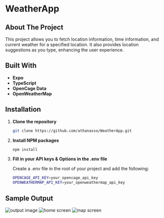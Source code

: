 # WeatherApp

## About The Project

This project allows you to fetch location information, time information, and current weather for a specified location. It also provides location suggestions as you type, enhancing the user experience.

## Built With

- **Expo**
- **TypeScript**
- **OpenCage Data**
- **OpenWeatherMap**

## Installation

1. **Clone the repository**

   ```bash
   git clone https://github.com/athanasso/WeatherApp.git

2. **Install NPM packages**
    
   ```bash
   npm install

3. **Fill in your API keys & Options in the .env file**

    Create a .env file in the root of your project and add the following:
    ```bash
    OPENCAGE_API_KEY=your_opencage_api_key
    OPENWEATHERMAP_API_KEY=your_openweathermap_api_key

## Sample Output
![output image](output.png)
![home screen](homescreen.png)
![map screen](mapscreen.png)